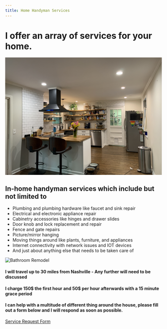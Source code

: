 ```yaml
---
title: Home Handyman Services
---
```


# I offer an array of services for your home.

![Kitchen Remodel](IMG_2367.JPG)

## In-home handyman services which include but not limited to
- Plumbing and plumbing hardware like faucet and sink repair
- Electrical and electronic appliance repair
- Cabinetry accessories like hinges and drawer slides
- Door knob and lock replacement and repair
- Fence and gate repairs
- Picture/mirror hanging
- Moving things around like plants, furniture, and appliances
- Internet connectivity with network issues and IOT devices
- And just about anything else that needs to be taken care of

![Bathroom Remodel](IMG_3387.JPG)

#### I will travel up to 30 miles from Nashville - Any further will need to be discussed
#### I charge 150$ the first hour and 50$ per hour afterwards with a 15 minute grace period
#### I can help with a multitude of different thing around the house, please fill out a form below and I will respond as soon as possible.

[Service Request Form](/homeRequest)
